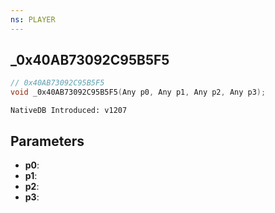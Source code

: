 ```yaml
---
ns: PLAYER
---
```

## _0x40AB73092C95B5F5

```c
// 0x40AB73092C95B5F5
void _0x40AB73092C95B5F5(Any p0, Any p1, Any p2, Any p3);
```

```
NativeDB Introduced: v1207
```

## Parameters
* **p0**:
* **p1**:
* **p2**:
* **p3**:
